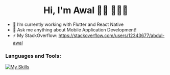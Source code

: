  <h1 align="center">Hi, I'm Awal 👋🏾 👩🏾‍💻 </h1>

- 🔭 I’m currently working with Flutter and React Native
- 💬 Ask me anything about Mobile Application Development!
- ⚡ My StackOverflow: https://stackoverflow.com/users/12343677/abdul-awal
  


### Languages and Tools:
[![My Skills](https://skillicons.dev/icons?i=flutter,dart,react,js,postman,firebase,github,git,postman,figma,xd,java,kotlin,regex,vscode,androidstudio,swift&perline=9)](https://skillicons.dev)

